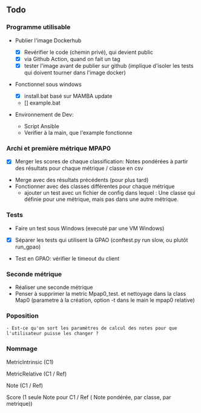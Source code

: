 ## Todo

### Programme utilisable

- Publier l'image Dockerhub
  - [x] Revérifier le code (chemin privé), qui devient public
  - [x] via Github Action, quand on fait un tag
  - [x] tester l'image avant de publier sur github (implique d'isoler les tests qui doivent tourner dans l'image docker)

- Fonctionnel sous windows
  - [x] install.bat basé sur MAMBA update
  - [] example.bat

- Environnement de Dev:
  - Script Ansible
  - Verifier à la main, que l'example fonctionne

### Archi et première métrique MPAP0

- [x] Merger les scores de chaque classification: Notes pondérées à partir des résultats pour chaque métrique / classe en csv
- Merge avec des résultats précédents (pour plus tard)
- Fonctionner avec des classes différentes pour chaque métrique
  - ajouter un test avec un fichier de config dans lequel : Une classe qui définie pour une métrique, mais pas dans une autre métrique.


### Tests

  - Faire un test sous Windows (executé par une VM Windows)

  - [x] Séparer les tests qui utilisent la GPAO (conftest.py run slow, ou plutôt run_gpao)

  - Test en GPAO: vérifier le timeout du client


### Seconde métrique
  - Réaliser une seconde métrique
  - Penser à supprimer la metric Mpap0_test. et nettoyage dans la class Map0 (parametre à la création, option -t dans le main le mpap0 relative)



### Poposition
    - Est-ce qu'on sort les paramètres de calcul des notes pour que l'utilisateur puisse les changer ?


### Nommage

MetricIntrinsic (C1)

MetricRelative (C1 / Ref)

Note (C1 / Ref)

Score (1 seule Note pour C1 / Ref ( Note pondérée, par classe, par metrique))

